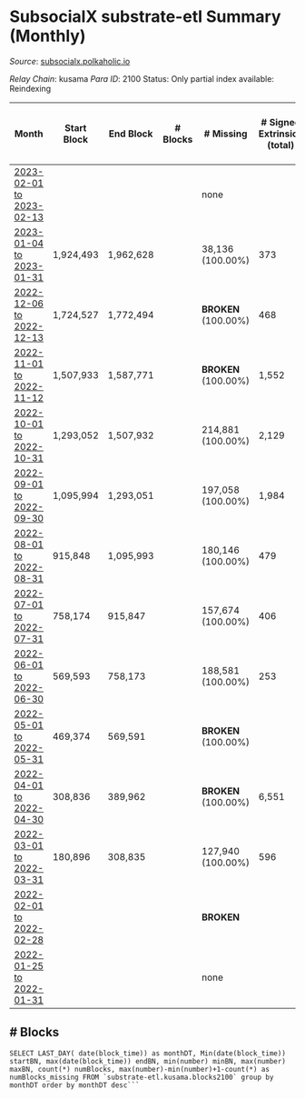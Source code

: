 # SubsocialX substrate-etl Summary (Monthly)

_Source_: [subsocialx.polkaholic.io](https://subsocialx.polkaholic.io)

*Relay Chain*: kusama
*Para ID*: 2100
Status: Only partial index available: Reindexing


| Month | Start Block | End Block | # Blocks | # Missing | # Signed Extrinsics (total) | # Active Accounts (avg) | # Addresses with Balances (max) | Issues |
| ----- | ----------- | --------- | -------- | --------- | --------------------------- | ----------------------- | ------------------------------- | ------ |
| [2023-02-01 to 2023-02-13](/substrate-etl/kusama/2100-subsocialx/2023-02-13.md) |  |  |  | none  |  |  | 34,291 | - | 
| [2023-01-04 to 2023-01-31](/substrate-etl/kusama/2100-subsocialx/2023-01-31.md) | 1,924,493 | 1,962,628 |  | 38,136 (100.00%) | 373 | 42 | 34,238 | - | 
| [2022-12-06 to 2022-12-13](/substrate-etl/kusama/2100-subsocialx/2022-12-13.md) | 1,724,527 | 1,772,494 |  |  **BROKEN** (100.00%) | 468 | 23 |  | - | 
| [2022-11-01 to 2022-11-12](/substrate-etl/kusama/2100-subsocialx/2022-11-12.md) | 1,507,933 | 1,587,771 |  |  **BROKEN** (100.00%) | 1,552 |  |  | - | 
| [2022-10-01 to 2022-10-31](/substrate-etl/kusama/2100-subsocialx/2022-10-31.md) | 1,293,052 | 1,507,932 |  | 214,881 (100.00%) | 2,129 |  | 33,976 | - | 
| [2022-09-01 to 2022-09-30](/substrate-etl/kusama/2100-subsocialx/2022-09-30.md) | 1,095,994 | 1,293,051 |  | 197,058 (100.00%) | 1,984 | 26 | 33,870 | - | 
| [2022-08-01 to 2022-08-31](/substrate-etl/kusama/2100-subsocialx/2022-08-31.md) | 915,848 | 1,095,993 |  | 180,146 (100.00%) | 479 | 7 | 33,757 | - | 
| [2022-07-01 to 2022-07-31](/substrate-etl/kusama/2100-subsocialx/2022-07-31.md) | 758,174 | 915,847 |  | 157,674 (100.00%) | 406 | 8 | 33,747 | - | 
| [2022-06-01 to 2022-06-30](/substrate-etl/kusama/2100-subsocialx/2022-06-30.md) | 569,593 | 758,173 |  | 188,581 (100.00%) | 253 | 5 | 33,747 | - | 
| [2022-05-01 to 2022-05-31](/substrate-etl/kusama/2100-subsocialx/2022-05-31.md) | 469,374 | 569,591 |  |  **BROKEN** (100.00%) |  |  | 33,745 | - | 
| [2022-04-01 to 2022-04-30](/substrate-etl/kusama/2100-subsocialx/2022-04-30.md) | 308,836 | 389,962 |  |  **BROKEN** (100.00%) | 6,551 | 85 | 33,745 | - | 
| [2022-03-01 to 2022-03-31](/substrate-etl/kusama/2100-subsocialx/2022-03-31.md) | 180,896 | 308,835 |  | 127,940 (100.00%) | 596 | 14 | 20,428 | - | 
| [2022-02-01 to 2022-02-28](/substrate-etl/kusama/2100-subsocialx/2022-02-28.md) |  |  |  |  **BROKEN**  |  |  | 12,036 | - | 
| [2022-01-25 to 2022-01-31](/substrate-etl/kusama/2100-subsocialx/2022-01-31.md) |  |  |  | none  |  |  | 3 | - | 

## # Blocks
```
SELECT LAST_DAY( date(block_time)) as monthDT, Min(date(block_time)) startBN, max(date(block_time)) endBN, min(number) minBN, max(number) maxBN, count(*) numBlocks, max(number)-min(number)+1-count(*) as numBlocks_missing FROM `substrate-etl.kusama.blocks2100` group by monthDT order by monthDT desc```

